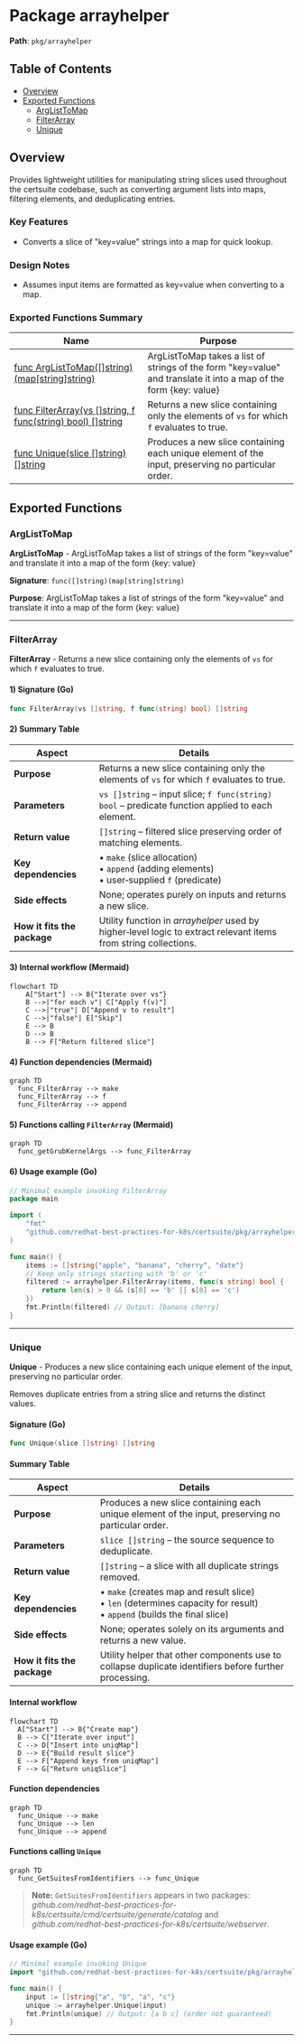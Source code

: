 # Package arrayhelper

**Path**: `pkg/arrayhelper`

## Table of Contents

- [Overview](#overview)
- [Exported Functions](#exported-functions)
  - [ArgListToMap](#arglisttomap)
  - [FilterArray](#filterarray)
  - [Unique](#unique)

## Overview

Provides lightweight utilities for manipulating string slices used throughout the certsuite codebase, such as converting argument lists into maps, filtering elements, and deduplicating entries.

### Key Features

- Converts a slice of "key=value" strings into a map for quick lookup.

### Design Notes

- Assumes input items are formatted as key=value when converting to a map.

### Exported Functions Summary

| Name | Purpose |
|------|----------|
| [func ArgListToMap([]string)(map[string]string)](#arglisttomap) | ArgListToMap takes a list of strings of the form "key=value" and translate it into a map of the form {key: value} |
| [func FilterArray(vs []string, f func(string) bool) []string](#filterarray) | Returns a new slice containing only the elements of `vs` for which `f` evaluates to true. |
| [func Unique(slice []string) []string](#unique) | Produces a new slice containing each unique element of the input, preserving no particular order. |

## Exported Functions

### ArgListToMap

**ArgListToMap** - ArgListToMap takes a list of strings of the form "key=value" and translate it into a map
of the form {key: value}

<!-- DEBUG: Function ArgListToMap exists in bundle but ParsedOK=false -->
**Signature**: `func([]string)(map[string]string)`

**Purpose**: ArgListToMap takes a list of strings of the form "key=value" and translate it into a map
of the form {key: value}

---

### FilterArray

**FilterArray** - Returns a new slice containing only the elements of `vs` for which `f` evaluates to true.


#### 1) Signature (Go)
```go
func FilterArray(vs []string, f func(string) bool) []string
```

#### 2) Summary Table
| Aspect | Details |
|--------|---------|
| **Purpose** | Returns a new slice containing only the elements of `vs` for which `f` evaluates to true. |
| **Parameters** | `vs []string` – input slice; `f func(string) bool` – predicate function applied to each element. |
| **Return value** | `[]string` – filtered slice preserving order of matching elements. |
| **Key dependencies** | • `make` (slice allocation)<br>• `append` (adding elements)<br>• user‑supplied `f` (predicate) |
| **Side effects** | None; operates purely on inputs and returns a new slice. |
| **How it fits the package** | Utility function in *arrayhelper* used by higher‑level logic to extract relevant items from string collections. |

#### 3) Internal workflow (Mermaid)
```mermaid
flowchart TD
    A["Start"] --> B{"Iterate over vs"}
    B -->|"for each v"| C["Apply f(v)"]
    C -->|"true"| D["Append v to result"]
    C -->|"false"| E["Skip"]
    E --> B
    D --> B
    B --> F["Return filtered slice"]
```

#### 4) Function dependencies (Mermaid)
```mermaid
graph TD
  func_FilterArray --> make
  func_FilterArray --> f
  func_FilterArray --> append
```

#### 5) Functions calling `FilterArray` (Mermaid)
```mermaid
graph TD
  func_getGrubKernelArgs --> func_FilterArray
```

#### 6) Usage example (Go)
```go
// Minimal example invoking FilterArray
package main

import (
    "fmt"
    "github.com/redhat-best-practices-for-k8s/certsuite/pkg/arrayhelper"
)

func main() {
    items := []string{"apple", "banana", "cherry", "date"}
    // Keep only strings starting with 'b' or 'c'
    filtered := arrayhelper.FilterArray(items, func(s string) bool {
        return len(s) > 0 && (s[0] == 'b' || s[0] == 'c')
    })
    fmt.Println(filtered) // Output: [banana cherry]
}
```

---

### Unique

**Unique** - Produces a new slice containing each unique element of the input, preserving no particular order.


Removes duplicate entries from a string slice and returns the distinct values.

#### Signature (Go)

```go
func Unique(slice []string) []string
```

#### Summary Table

| Aspect | Details |
|--------|---------|
| **Purpose** | Produces a new slice containing each unique element of the input, preserving no particular order. |
| **Parameters** | `slice []string` – the source sequence to deduplicate. |
| **Return value** | `[]string` – a slice with all duplicate strings removed. |
| **Key dependencies** | • `make` (creates map and result slice)<br>• `len` (determines capacity for result)<br>• `append` (builds the final slice) |
| **Side effects** | None; operates solely on its arguments and returns a new value. |
| **How it fits the package** | Utility helper that other components use to collapse duplicate identifiers before further processing. |

#### Internal workflow

```mermaid
flowchart TD
  A["Start"] --> B{"Create map"}
  B --> C["Iterate over input"]
  C --> D["Insert into uniqMap"]
  D --> E{"Build result slice"}
  E --> F["Append keys from uniqMap"]
  F --> G["Return uniqSlice"]
```

#### Function dependencies

```mermaid
graph TD
  func_Unique --> make
  func_Unique --> len
  func_Unique --> append
```

#### Functions calling `Unique`

```mermaid
graph TD
  func_GetSuitesFromIdentifiers --> func_Unique
```

> **Note:** `GetSuitesFromIdentifiers` appears in two packages:  
> *github.com/redhat-best-practices-for-k8s/certsuite/cmd/certsuite/generate/catalog* and  
> *github.com/redhat-best-practices-for-k8s/certsuite/webserver*.

#### Usage example (Go)

```go
// Minimal example invoking Unique
import "github.com/redhat-best-practices-for-k8s/certsuite/pkg/arrayhelper"

func main() {
    input := []string{"a", "b", "a", "c"}
    unique := arrayhelper.Unique(input)
    fmt.Println(unique) // Output: [a b c] (order not guaranteed)
}
```

---

